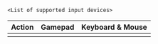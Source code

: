 `<List of supported input devices>`

| Action | Gamepad | Keyboard & Mouse |
| ------ | ------- | ---------------- |
|        |         |                  |
